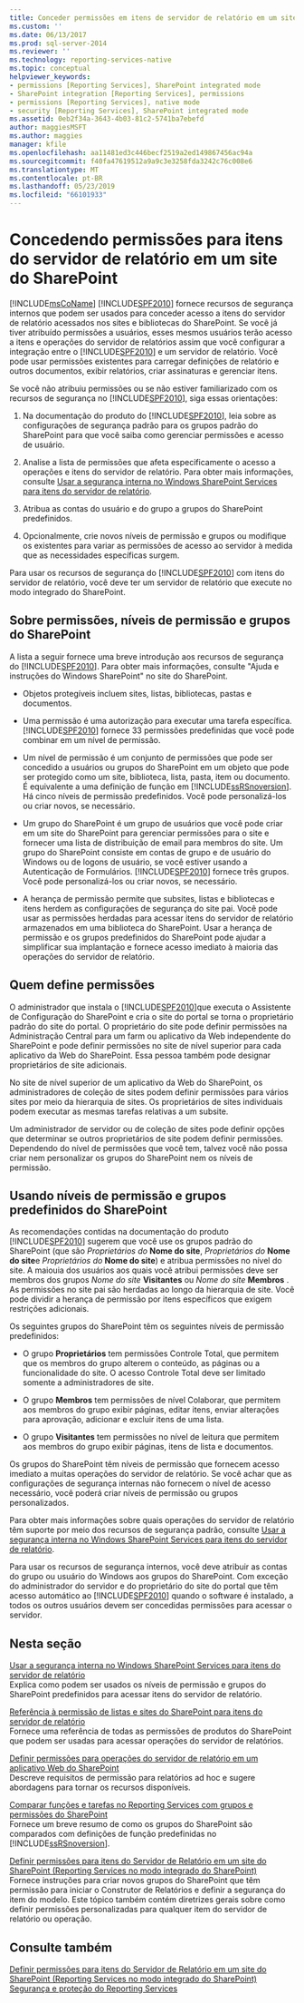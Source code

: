 ```yaml
---
title: Conceder permissões em itens de servidor de relatório em um site do SharePoint | Microsoft Docs
ms.custom: ''
ms.date: 06/13/2017
ms.prod: sql-server-2014
ms.reviewer: ''
ms.technology: reporting-services-native
ms.topic: conceptual
helpviewer_keywords:
- permissions [Reporting Services], SharePoint integrated mode
- SharePoint integration [Reporting Services], permissions
- permissions [Reporting Services], native mode
- security [Reporting Services], SharePoint integrated mode
ms.assetid: 0eb2f34a-3643-4b03-81c2-5741ba7ebefd
author: maggiesMSFT
ms.author: maggies
manager: kfile
ms.openlocfilehash: aa11481ed3c446becf2519a2ed149867456ac94a
ms.sourcegitcommit: f40fa47619512a9a9c3e3258fda3242c76c008e6
ms.translationtype: MT
ms.contentlocale: pt-BR
ms.lasthandoff: 05/23/2019
ms.locfileid: "66101933"
---
```

# <a name="granting-permissions-on-report-server-items-on-a-sharepoint-site"></a>Concedendo permissões para itens do servidor de relatório em um site do SharePoint
  [!INCLUDE[msCoName](../../includes/msconame-md.md)] [!INCLUDE[SPF2010](../../includes/spf2010-md.md)] fornece recursos de segurança internos que podem ser usados para conceder acesso a itens do servidor de relatório acessados nos sites e bibliotecas do SharePoint. Se você já tiver atribuído permissões a usuários, esses mesmos usuários terão acesso a itens e operações do servidor de relatórios assim que você configurar a integração entre o [!INCLUDE[SPF2010](../../includes/spf2010-md.md)] e um servidor de relatório. Você pode usar permissões existentes para carregar definições de relatório e outros documentos, exibir relatórios, criar assinaturas e gerenciar itens.  
  
 Se você não atribuiu permissões ou se não estiver familiarizado com os recursos de segurança no [!INCLUDE[SPF2010](../../includes/spf2010-md.md)], siga essas orientações:  
  
1.  Na documentação do produto do [!INCLUDE[SPF2010](../../includes/spf2010-md.md)], leia sobre as configurações de segurança padrão para os grupos padrão do SharePoint para que você saiba como gerenciar permissões e acesso de usuário.  
  
2.  Analise a lista de permissões que afeta especificamente o acesso a operações e itens do servidor de relatório. Para obter mais informações, consulte [Usar a segurança interna no Windows SharePoint Services para itens do servidor de relatório](use-built-in-security-in-windows-sharepoint-services-for-report-server-items.md).  
  
3.  Atribua as contas do usuário e do grupo a grupos do SharePoint predefinidos.  
  
4.  Opcionalmente, crie novos níveis de permissão e grupos ou modifique os existentes para variar as permissões de acesso ao servidor à medida que as necessidades específicas surgem.  
  
 Para usar os recursos de segurança do [!INCLUDE[SPF2010](../../includes/spf2010-md.md)] com itens do servidor de relatório, você deve ter um servidor de relatório que execute no modo integrado do SharePoint.  
  
## <a name="about-permissions-permission-levels-and-sharepoint-groups"></a>Sobre permissões, níveis de permissão e grupos do SharePoint  
 A lista a seguir fornece uma breve introdução aos recursos de segurança do [!INCLUDE[SPF2010](../../includes/spf2010-md.md)]. Para obter mais informações, consulte "Ajuda e instruções do Windows SharePoint" no site do SharePoint.  
  
-   Objetos protegíveis incluem sites, listas, bibliotecas, pastas e documentos.  
  
-   Uma permissão é uma autorização para executar uma tarefa específica. [!INCLUDE[SPF2010](../../includes/spf2010-md.md)] fornece 33 permissões predefinidas que você pode combinar em um nível de permissão.  
  
-   Um nível de permissão é um conjunto de permissões que pode ser concedido a usuários ou grupos do SharePoint em um objeto que pode ser protegido como um site, biblioteca, lista, pasta, item ou documento. É equivalente a uma definição de função em [!INCLUDE[ssRSnoversion](../../includes/ssrsnoversion-md.md)]. Há cinco níveis de permissão predefinidos. Você pode personalizá-los ou criar novos, se necessário.  
  
-   Um grupo do SharePoint é um grupo de usuários que você pode criar em um site do SharePoint para gerenciar permissões para o site e fornecer uma lista de distribuição de email para membros do site. Um grupo do SharePoint consiste em contas de grupo e de usuário do Windows ou de logons de usuário, se você estiver usando a Autenticação de Formulários. [!INCLUDE[SPF2010](../../includes/spf2010-md.md)] fornece três grupos. Você pode personalizá-los ou criar novos, se necessário.  
  
-   A herança de permissão permite que subsites, listas e bibliotecas e itens herdem as configurações de segurança do site pai. Você pode usar as permissões herdadas para acessar itens do servidor de relatório armazenados em uma biblioteca do SharePoint. Usar a herança de permissão e os grupos predefinidos do SharePoint pode ajudar a simplificar sua implantação e fornece acesso imediato à maioria das operações do servidor de relatório.  
  
## <a name="who-sets-permissions"></a>Quem define permissões  
 O administrador que instala o [!INCLUDE[SPF2010](../../includes/spf2010-md.md)]que executa o Assistente de Configuração do SharePoint e cria o site do portal se torna o proprietário padrão do site do portal. O proprietário do site pode definir permissões na Administração Central para um farm ou aplicativo da Web independente do SharePoint e pode definir permissões no site de nível superior para cada aplicativo da Web do SharePoint. Essa pessoa também pode designar proprietários de site adicionais.  
  
 No site de nível superior de um aplicativo da Web do SharePoint, os administradores de coleção de sites podem definir permissões para vários sites por meio da hierarquia de sites. Os proprietários de sites individuais podem executar as mesmas tarefas relativas a um subsite.  
  
 Um administrador de servidor ou de coleção de sites pode definir opções que determinar se outros proprietários de site podem definir permissões. Dependendo do nível de permissões que você tem, talvez você não possa criar nem personalizar os grupos do SharePoint nem os níveis de permissão.  
  
## <a name="using-predefined-sharepoint-groups-and-permission-levels"></a>Usando níveis de permissão e grupos predefinidos do SharePoint  
 As recomendações contidas na documentação do produto [!INCLUDE[SPF2010](../../includes/spf2010-md.md)] sugerem que você use os grupos padrão do SharePoint (que são *Proprietários do* **Nome do site**, *Proprietários do* **Nome do site**e *Proprietários do* **Nome do site**) e atribua permissões no nível do site. A maiouia dos usuários aos quais você atribui permissões deve ser membros dos grupos *Nome do site* **Visitantes** ou *Nome do site* **Membros** . As permissões no site pai são herdadas ao longo da hierarquia de site. Você pode dividir a herança de permissão por itens específicos que exigem restrições adicionais.  
  
 Os seguintes grupos do SharePoint têm os seguintes níveis de permissão predefinidos:  
  
-   O grupo **Proprietários** tem permissões Controle Total, que permitem que os membros do grupo alterem o conteúdo, as páginas ou a funcionalidade do site. O acesso Controle Total deve ser limitado somente a administradores de site.  
  
-   O grupo **Membros** tem permissões de nível Colaborar, que permitem aos membros do grupo exibir páginas, editar itens, enviar alterações para aprovação, adicionar e excluir itens de uma lista.  
  
-   O grupo **Visitantes** tem permissões no nível de leitura que permitem aos membros do grupo exibir páginas, itens de lista e documentos.  
  
 Os grupos do SharePoint têm níveis de permissão que fornecem acesso imediato a muitas operações do servidor de relatório. Se você achar que as configurações de segurança internas não fornecem o nível de acesso necessário, você poderá criar níveis de permissão ou grupos personalizados.  
  
 Para obter mais informações sobre quais operações do servidor de relatório têm suporte por meio dos recursos de segurança padrão, consulte [Usar a segurança interna no Windows SharePoint Services para itens do servidor de relatório](use-built-in-security-in-windows-sharepoint-services-for-report-server-items.md).  
  
 Para usar os recursos de segurança internos, você deve atribuir as contas do grupo ou usuário do Windows aos grupos do SharePoint. Com exceção do administrador do servidor e do proprietário do site do portal que têm acesso automático ao [!INCLUDE[SPF2010](../../includes/spf2010-md.md)] quando o software é instalado, a todos os outros usuários devem ser concedidas permissões para acessar o servidor.  
  
## <a name="in-this-section"></a>Nesta seção  
 [Usar a segurança interna no Windows SharePoint Services para itens do servidor de relatório](use-built-in-security-in-windows-sharepoint-services-for-report-server-items.md)  
 Explica como podem ser usados os níveis de permissão e grupos do SharePoint predefinidos para acessar itens do servidor de relatório.  
  
 [Referência à permissão de listas e sites do SharePoint para itens do servidor de relatório](sharepoint-site-and-list-permission-reference-for-report-server-items.md)  
 Fornece uma referência de todas as permissões de produtos do SharePoint que podem ser usadas para acessar operações do servidor de relatórios.  
  
 [Definir permissões para operações do servidor de relatório em um aplicativo Web do SharePoint](set-permissions-for-report-server-operations-in-a-sharepoint-web-application.md)  
 Descreve requisitos de permissão para relatórios ad hoc e sugere abordagens para tornar os recursos disponíveis.  
  
 [Comparar funções e tarefas no Reporting Services com grupos e permissões do SharePoint](../reporting-services-roles-tasks-vs-sharepoint-groups-permissions.md)  
 Fornece um breve resumo de como os grupos do SharePoint são comparados com definições de função predefinidas no [!INCLUDE[ssRSnoversion](../../includes/ssrsnoversion-md.md)].  
  
 [Definir permissões para itens do Servidor de Relatório em um site do SharePoint &#40;Reporting Services no modo integrado do SharePoint&#41;](set-permissions-for-report-server-items-on-a-sharepoint-site.md)  
 Fornece instruções para criar novos grupos do SharePoint que têm permissão para iniciar o Construtor de Relatórios e definir a segurança do item do modelo. Este tópico também contém diretrizes gerais sobre como definir permissões personalizadas para qualquer item do servidor de relatório ou operação.  
  
## <a name="see-also"></a>Consulte também  
 [Definir permissões para itens do Servidor de Relatório em um site do SharePoint &#40;Reporting Services no modo integrado do SharePoint&#41;](set-permissions-for-report-server-items-on-a-sharepoint-site.md)   
 [Segurança e proteção do Reporting Services](reporting-services-security-and-protection.md)  
  
  
